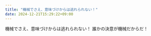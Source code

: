 ```yaml
---
title: "機械でさえ、意味づけからは逃れられない！"
date: 2024-12-21T15:29:22+09:00
---
```

機械でさえ、意味づけからは逃れられない！
誰かの決意が機械だからだ！

